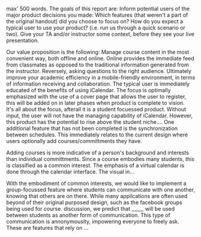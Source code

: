 max' 500 words.
The goals of this report are:
Inform potential users of the major product decisions you made:
Which features (that weren't a part of the original handout) did you choose to focus on?
How do you expect a typical user to use your product? (i.e. run us through a quick scenario or two).
Give your TA and/or instructor some context, before they see your live presentation.

Our value proposition is the following:
Manage course content in the most convenient way, both offline and online. Online provides the immediate feed from classmates as opposed to the traditional information generated from the instructor. Reversely, asking questions to the right audience. Ultimately improve your academic efficiency in a mobile-friendly environment, in terms of information receiving and collaboration.
The typical user is immediately educated of the benefits of using iCalendar. The focus is optimally emphasized with the use of a cover page that allows the user to register, this will be added on in later phases when product is complete to vision.  
It's all about the focus, afterall it is a student focuessed product.
Without input, the user will not have the managing capability of iCalendar. 
However, this product has the potential to rise above the student niche....
One additional feature that has not been completed is the synchronization between schedules. This immediately relates to the
current design where users optionally add courses/committments they have. 

Adding courses is more indicative of a person's background and interests than individual committments. Since a course embodies 
many students, this is classified as a common interest.
The emphasis of a virtual calendar is done through the calendar interface. The visual in...

With the embodiment of common interests, we would like to implement a group-focussed feature where students can communicate with one another, knowing that others are on there.
While many appilcations are often used beyond of their original purposed design, such as the facebook groups being used for course.
discussion, we predict that _____ will be used between students as another form of communication. This type of communication is annonymousity, impowering everyone to freely ask. 
These are features that rely on ...
